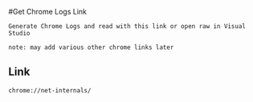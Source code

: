 #Get Chrome Logs Link

    Generate Chrome Logs and read with this link or open raw in Visual Studio
    
    note: may add various other chrome links later
    
## Link

    chrome://net-internals/